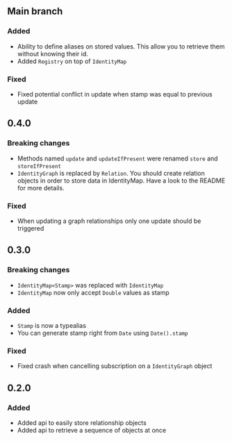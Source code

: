 ## Main branch

### Added

- Ability to define aliases on stored values. This allow you to retrieve them without knowing their id.
- Added `Registry` on top of `IdentityMap`

### Fixed

- Fixed potential conflict in update when stamp was equal to previous update

## 0.4.0

### Breaking changes

- Methods named `update` and `updateIfPresent` were renamed `store` and `storeIfPresent`
- `IdentityGraph` is replaced by `Relation`. You should create relation objects in order to store data in IdentityMap. Have a look to the README for more details.

### Fixed

- When updating a graph relationships only one update should be triggered

## 0.3.0

### Breaking changes

- `IdentityMap<Stamp>` was replaced with `IdentityMap`
- `IdentityMap` now only accept `Double` values as stamp

### Added

- `Stamp` is now a typealias
- You can generate stamp right from `Date` using `Date().stamp`

### Fixed

- Fixed crash when cancelling subscription on a `IdentityGraph` object

## 0.2.0

### Added

- Added api to easily store relationship objects
- Added api to retrieve a sequence of objects at once
